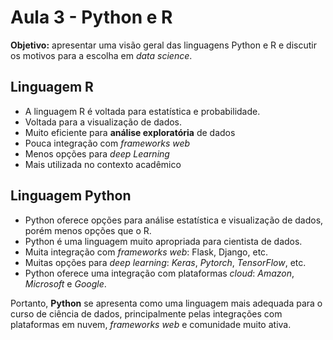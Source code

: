 
# Aula 3 - Python e R

**Objetivo:** apresentar uma visão geral das linguagens Python e R e discutir os motivos para a escolha em *data science*.

## Linguagem R

- A linguagem R é voltada para estatística e probabilidade.
- Voltada para a visualização de dados.
- Muito eficiente para **análise exploratória** de dados
- Pouca integração com *frameworks web*
- Menos opções para *deep Learning*
- Mais utilizada no contexto acadêmico

## Linguagem Python

- Python oferece opções para análise estatística e visualização de dados, porém menos opções que o R.
- Python é uma linguagem muito apropriada para cientista de dados.
- Muita integração com *frameworks web*: Flask, Django, etc.
- Muitas opções para *deep learning*: *Keras*, *Pytorch*, *TensorFlow*, etc.
- Python oferece uma integração com plataformas *cloud*: *Amazon*, *Microsoft* e *Google*.

Portanto, **Python** se apresenta como uma linguagem mais adequada para o curso de ciência de dados, principalmente pelas integrações com plataformas em nuvem, *frameworks web* e comunidade muito ativa.
